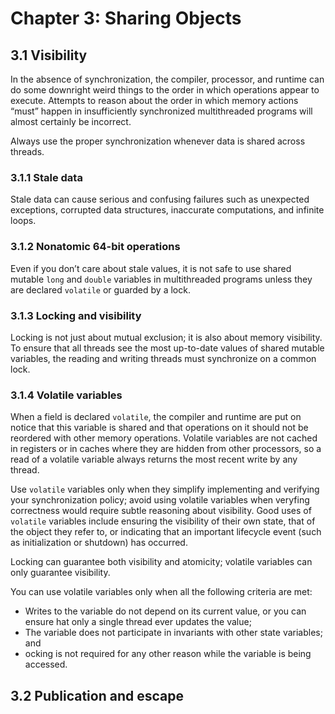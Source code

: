 # Chapter 3: Sharing Objects

## 3.1 Visibility

In the absence of synchronization, the compiler, processor, and runtime can do some downright weird things to the order in which operations appear to execute. Attempts to reason about the order in which memory actions “must” happen in insufficiently synchronized multithreaded programs will almost certainly be incorrect.

Always use the proper synchronization whenever data is shared across threads.

### 3.1.1 Stale data

Stale data can cause serious and confusing failures such as unexpected exceptions, corrupted data structures, inaccurate computations, and infinite loops.

### 3.1.2 Nonatomic 64-bit operations

Even if you don’t care about stale values, it is not safe to use shared mutable `long` and `double` variables in multithreaded programs unless they are declared `volatile` or guarded by a lock.

### 3.1.3 Locking and visibility

Locking is not just about mutual exclusion; it is also about memory visibility. To ensure that all threads see the most up-to-date values of shared mutable variables, the reading and writing threads must synchronize on a common lock.

### 3.1.4 Volatile variables

When a field is declared `volatile`, the compiler and runtime are put on notice that this variable is shared and that operations on it should not be reordered with other memory operations. Volatile variables are not cached in registers or in caches where they are hidden from other processors, so a read of a volatile variable always returns the most recent write by any thread.

Use `volatile` variables only when they simplify implementing and verifying your synchronization policy; avoid using volatile variables when veryfing correctness would require subtle reasoning about visibility. Good uses of `volatile` variables include ensuring the visibility of their own state, that of the object they refer to, or indicating that an important lifecycle event (such as initialization or shutdown) has occurred.

Locking can guarantee both visibility and atomicity; volatile variables can only guarantee visibility.

You can use volatile variables only when all the following criteria are met:

* Writes to the variable do not depend on its current value, or you can ensure hat only a single thread ever updates the value;
* The variable does not participate in invariants with other state variables; and
* ocking is not required for any other reason while the variable is being accessed.

## 3.2 Publication and escape
